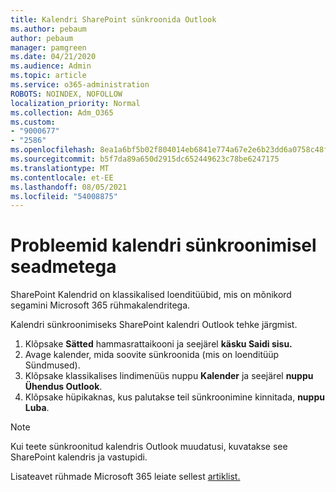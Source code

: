 ```yaml
---
title: Kalendri SharePoint sünkroonida Outlook
ms.author: pebaum
author: pebaum
manager: pamgreen
ms.date: 04/21/2020
ms.audience: Admin
ms.topic: article
ms.service: o365-administration
ROBOTS: NOINDEX, NOFOLLOW
localization_priority: Normal
ms.collection: Adm_O365
ms.custom:
- "9000677"
- "2586"
ms.openlocfilehash: 8ea1a6bf5b02f804014eb6841e774a67e2e6b23dd6a0758c48f05271644f1601
ms.sourcegitcommit: b5f7da89a650d2915dc652449623c78be6247175
ms.translationtype: MT
ms.contentlocale: et-EE
ms.lasthandoff: 08/05/2021
ms.locfileid: "54008875"
---
```

# <a name="issues-synchronizing-your-calendar-to-devices"></a>Probleemid kalendri sünkroonimisel seadmetega

SharePoint Kalendrid on klassikalised loenditüübid, mis on mõnikord segamini Microsoft 365 rühmakalendritega.

Kalendri sünkroonimiseks SharePoint kalendri Outlook tehke järgmist.

1. Klõpsake **Sätted** hammasrattaikooni ja seejärel **käsku Saidi sisu.**
2. Avage kalender, mida soovite sünkroonida (mis on loenditüüp Sündmused).
3. Klõpsake klassikalises lindimenüüs nuppu **Kalender** ja seejärel **nuppu Ühendus Outlook**.
4. Klõpsake hüpikaknas, kus palutakse teil sünkroonimine kinnitada, **nuppu Luba**.

>[!Note]
> Kui teete sünkroonitud kalendris Outlook muudatusi, kuvatakse see SharePoint kalendris ja vastupidi.

Lisateavet rühmade Microsoft 365 leiate sellest [artiklist.](https://support.office.com/article/Learn-about-Office-365-groups-b565caa1-5c40-40ef-9915-60fdb2d97fa2)
